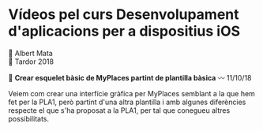 # Vídeos pel curs Desenvolupament d'aplicacions per a dispositius iOS

<div>👤 Albert Mata</div>
<div>📅 Tardor 2018</div>

📲 __Crear esquelet bàsic de MyPlaces partint de plantilla bàsica__ 〰️ 11/10/18

Veiem com crear una interfície gràfica per MyPlaces semblant a la que hem fet per la PLA1, però partint d'una altra plantilla i amb algunes diferències respecte el que s'ha proposat a la PLA1, per tal que conegueu altres possibilitats.

